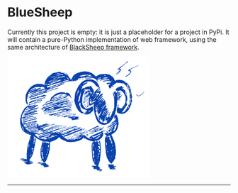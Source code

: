 # BlueSheep
Currently this project is empty: it is just a placeholder for a project in PyPi. It will contain a pure-Python implementation of web framework, using the same architecture of [BlackSheep framework](https://github.com/RobertoPrevato/BlackSheep).

<p align="left">
  <a href="#bluesheep"><img width="320" height="271" src="https://raw.githubusercontent.com/RobertoPrevato/BlueSheep/master/blue-sheep.svg?sanitize=true" alt="Blue Sheep"></a>
</p>

---
